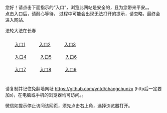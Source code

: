 您好！请点击下面指示的“入口”，浏览此网站是安全的，且为您带来平安。。 <br/>
点击入口后，请耐心等待， 过程中可能会出现无法打开的提示，请忽略，最终会进入网站. </br>

法轮大法在长春<br/>
<div style="padding:10px"><a style="margin:20px" target="_blank" href="https://d3g3o9w3p1k1qp.cloudfront.net/2Qpsp?jkyrf" id="ccLink1" rel="nofollow">入口1</a> <a target="_blank" style="margin:20px" href="https://d3t0ydbrdo6ymz.cloudfront.net/2Qpsp?yaqoljx" id="ccLink2" rel="nofollow">入口2</a> <a style="margin:20px" target="_blank" href="https://d3g7zyvi31ki8n.cloudfront.net/2Qpsp?agmeeif" id="ccLink3" rel="nofollow">入口3</a></div>

<div style="padding:10px" ><a style="margin:20px" target="_blank" href="https://d3g3o9w3p1k1qp.cloudfront.net/2Qpsp?jkyrf" id="ccLink4" rel="nofollow">入口4</a> <a style="margin:20px" href="https://d3t0ydbrdo6ymz.cloudfront.net/2Qpsp?yaqoljx" target="_blank" id="ccLink5" rel="nofollow">入口5</a> <a style="margin:20px" href="https://d3g7zyvi31ki8n.cloudfront.net/2Qpsp?agmeeif" target="_blank" id="ccLink6" rel="nofollow">入口6</a></div>

<div style="padding:10px"><a style="margin:20px" target="_blank" href="https://d3g3o9w3p1k1qp.cloudfront.net/2Qpsp?jkyrf" id="ccLink7" rel="nofollow">入口7</a> <a style="margin:20px" href="https://d3t0ydbrdo6ymz.cloudfront.net/2Qpsp?yaqoljx" target="_blank" id="ccLink8" rel="nofollow">入口8</a> <a style="margin:20px" target="_blank" href="https://d3g7zyvi31ki8n.cloudfront.net/2Qpsp?agmeeif" id="ccLink9" rel="nofollow">入口9</a></div>

<br/>



请复制并记住免翻墙网址 https://github.com/yntd/changchunzx (http后一定要加s)，在电脑或手机的浏览器均可访问。。<br/>

微信如提示停止访问该网页，须先点击右上角，选择浏览器打开。
